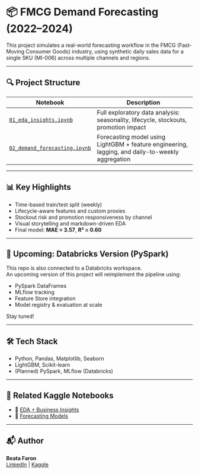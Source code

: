# 📦 FMCG Demand Forecasting (2022–2024)

This project simulates a real-world forecasting workflow in the FMCG (Fast-Moving Consumer Goods) industry, using synthetic daily sales data for a single SKU (MI-006) across multiple channels and regions.

---

## 🔍 Project Structure

| Notebook | Description |
|----------|-------------|
| [`01_eda_insights.ipynb`](notebooks/01_eda_insights.ipynb) | Full exploratory data analysis: seasonality, lifecycle, stockouts, promotion impact |
| [`02_demand_forecasting.ipynb`](notebooks/02_demand_forecasting.ipynb) | Forecasting model using LightGBM + feature engineering, lagging, and daily-to-weekly aggregation |

---

## 📊 Key Highlights

- Time-based train/test split (weekly)
- Lifecycle-aware features and custom proxies
- Stockout risk and promotion responsiveness by channel
- Visual storytelling and markdown-driven EDA
- Final model: **MAE = 3.57**, **R² = 0.60**

---

## 🧱 Upcoming: Databricks Version (PySpark)

This repo is also connected to a Databricks workspace.  
An upcoming version of this project will reimplement the pipeline using:
- PySpark DataFrames
- MLflow tracking
- Feature Store integration
- Model registry & evaluation at scale

Stay tuned!

---

## 🛠️ Tech Stack

- Python, Pandas, Matplotlib, Seaborn
- LightGBM, Scikit-learn
- (Planned) PySpark, MLflow (Databricks)

---

## 📎 Related Kaggle Notebooks

- 📘 [EDA + Business Insights](https://www.kaggle.com/code/beatafaron/fmcg-2022-2024-eda-business-insights)  
- 🤖 [Forecasting Models](https://www.kaggle.com/code/beatafaron/forcasting-fmcg-demand-struggle-to-signal-ml)

---

## 📬 Author

**Beata Faron**  
[LinkedIn](https://www.linkedin.com/in/beata-faron-24764832/) | [Kaggle](https://www.kaggle.com/beatafaron)
